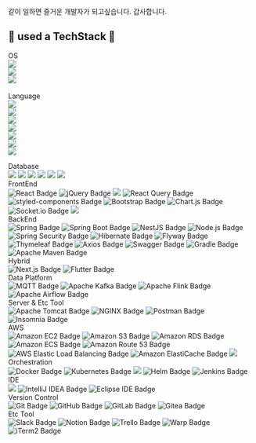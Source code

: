 같이 일하면 즐거운 개발자가 되고싶습니다. 갑사합니다.

## 🔨 used a TechStack 🔨
<div style="display:flex; flex-direction:column; align-items:flex-start;">
OS
  <br>
    <img src="https://img.shields.io/badge/Linux-FCC624?logo=linux&logoColor=black">
    <img src="https://img.shields.io/badge/macOS-000000?logo=apple&logoColor=F0F0F0">
    <img src="https://custom-icon-badges.demolab.com/badge/Windows-0078D6?logo=windows11&logoColor=white">
  <br>
Language
  <br>
    <img src="https://img.shields.io/badge/Java-%23ED8B00.svg?logo=openjdk&logoColor=white">
    <img src="https://img.shields.io/badge/JavaScript-F7DF1E?logo=javascript&logoColor=000">
    <img src="https://img.shields.io/badge/TypeScript-3178C6?logo=typescript&logoColor=fff">
    <img src="https://img.shields.io/badge/Go-%2300ADD8.svg?&logo=go&logoColor=white">
    <img src="https://img.shields.io/badge/Dart-%230175C2.svg?logo=dart&logoColor=white">
    <img src="https://img.shields.io/badge/HTML-%23E34F26.svg?logo=html5&logoColor=white">
    <img src="https://img.shields.io/badge/CSS-1572B6?logo=css3&logoColor=fff">

Database
  <br>
    <img src="https://img.shields.io/badge/MySQL-4479A1?logo=mysql&logoColor=fff">
    <img src="https://img.shields.io/badge/Microsoft%20SQL%20Server-CC2927?style=for-the-badge?logo=microsoft%20sql%20server&logoColor=fff">
    <img src="https://img.shields.io/badge/Postgres-%23316192.svg?logo=postgresql&logoColor=white">
    <img src="https://img.shields.io/badge/MongoDB-%234ea94b.svg?logo=mongodb&logoColor=white">
    <img src="https://img.shields.io/badge/Redis-%23DD0031.svg?logo=redis&logoColor=white">
    <img src="https://img.shields.io/badge/Firebase-039BE5?logo=Firebase&logoColor=white">
  <br>
FrontEnd
  <br>
    ![React Badge](https://img.shields.io/badge/React-61DAFB?logo=react&logoColor=000&style=flat)
    ![jQuery Badge](https://img.shields.io/badge/jQuery-0769AD?logo=jquery&logoColor=fff&style=flat)
    <img src="https://camo.githubusercontent.com/c37ea5141da32fd1a98cb3c66e8134fc176dc1aef09ff76b5ed79de6c1449f49/68747470733a2f2f696d672e736869656c64732e696f2f62616467652f5a757374616e642d4437304636343f7374796c653d666c61742d737175617265266c6f676f3d666f6f6470616e6461266c6f676f436f6c6f723d7768697465">
    ![React Query Badge](https://img.shields.io/badge/React%20Query-FF4154?logo=reactquery&logoColor=fff&style=flat)
    ![styled-components Badge](https://img.shields.io/badge/styled--components-DB7093?logo=styledcomponents&logoColor=fff&style=flat)
    ![Bootstrap Badge](https://img.shields.io/badge/Bootstrap-7952B3?logo=bootstrap&logoColor=fff&style=flat)
    ![Chart.js Badge](https://img.shields.io/badge/Chart.js-FF6384?logo=chartdotjs&logoColor=fff&style=flat)
    ![Socket.io Badge](https://img.shields.io/badge/Socket.io-010101?logo=socketdotio&logoColor=fff&style=flat)
    <img src="https://img.shields.io/badge/javafx-%23FF0000.svg?style=for-the-badge?logo=javafx&logoColor=white">
  <br>
BackEnd
  <br>
    ![Spring Badge](https://img.shields.io/badge/Spring-6DB33F?logo=spring&logoColor=fff&style=flat)
    ![Spring Boot Badge](https://img.shields.io/badge/Spring%20Boot-6DB33F?logo=springboot&logoColor=fff&style=flat)
    ![NestJS Badge](https://img.shields.io/badge/NestJS-E0234E?logo=nestjs&logoColor=fff&style=flat)
    ![Node.js Badge](https://img.shields.io/badge/Node.js-5FA04E?logo=nodedotjs&logoColor=fff&style=flat)
    ![Spring Security Badge](https://img.shields.io/badge/Spring%20Security-6DB33F?logo=springsecurity&logoColor=fff&style=flat)
    ![Hibernate Badge](https://img.shields.io/badge/Hibernate-59666C?logo=hibernate&logoColor=fff&style=flat)
    ![Flyway Badge](https://img.shields.io/badge/Flyway-CC0200?logo=flyway&logoColor=fff&style=flat)
    ![Thymeleaf Badge](https://img.shields.io/badge/Thymeleaf-005F0F?logo=thymeleaf&logoColor=fff&style=flat)
    ![Axios Badge](https://img.shields.io/badge/Axios-5A29E4?logo=axios&logoColor=fff&style=flat)
    ![Swagger Badge](https://img.shields.io/badge/Swagger-85EA2D?logo=swagger&logoColor=000&style=flat) 
    ![Gradle Badge](https://img.shields.io/badge/Gradle-02303A?logo=gradle&logoColor=fff&style=flat)
    ![Apache Maven Badge](https://img.shields.io/badge/Apache%20Maven-C71A36?logo=apachemaven&logoColor=fff&style=flat)
  <br>
Hybrid
  <br>
    ![Next.js Badge](https://img.shields.io/badge/Next.js-000?logo=nextdotjs&logoColor=fff&style=flat)
    ![Flutter Badge](https://img.shields.io/badge/Flutter-02569B?logo=flutter&logoColor=fff&style=flat)
  <br>
Data Platform
  <br>
    ![MQTT Badge](https://img.shields.io/badge/MQTT-606?logo=mqtt&logoColor=fff&style=flat)
    ![Apache Kafka Badge](https://img.shields.io/badge/Apache%20Kafka-231F20?logo=apachekafka&logoColor=fff&style=flat)
    ![Apache Flink Badge](https://img.shields.io/badge/Apache%20Flink-E6526F?logo=apacheflink&logoColor=fff&style=flat)
    ![Apache Airflow Badge](https://img.shields.io/badge/Apache%20Airflow-017CEE?logo=apacheairflow&logoColor=fff&style=flat)
  <br>
Server & Etc Tool
  <br>
    ![Apache Tomcat Badge](https://img.shields.io/badge/Apache%20Tomcat-F8DC75?logo=apachetomcat&logoColor=000&style=flat)
    ![NGINX Badge](https://img.shields.io/badge/NGINX-009639?logo=nginx&logoColor=fff&style=flat)
    ![Postman Badge](https://img.shields.io/badge/Postman-FF6C37?logo=postman&logoColor=fff&style=flat)
    ![Insomnia Badge](https://img.shields.io/badge/Insomnia-4000BF?logo=insomnia&logoColor=fff&style=flat)
  <br>
AWS
  <br>
  ![Amazon EC2 Badge](https://img.shields.io/badge/Amazon%20EC2-F90?logo=amazonec2&logoColor=fff&style=flat)
  ![Amazon S3 Badge](https://img.shields.io/badge/Amazon%20S3-569A31?logo=amazons3&logoColor=fff&style=flat)
  ![Amazon RDS Badge](https://img.shields.io/badge/Amazon%20RDS-527FFF?logo=amazonrds&logoColor=fff&style=flat)
  ![Amazon ECS Badge](https://img.shields.io/badge/Amazon%20ECS-F90?logo=amazonecs&logoColor=fff&style=flat)
  ![Amazon Route 53 Badge](https://img.shields.io/badge/Amazon%20Route%2053-8C4FFF?logo=amazonroute53&logoColor=fff&style=flat)
  ![AWS Elastic Load Balancing Badge](https://img.shields.io/badge/AWS%20Elastic%20Load%20Balancing-8C4FFF?logo=awselasticloadbalancing&logoColor=fff&style=flat)
  ![Amazon ElastiCache Badge](https://img.shields.io/badge/Amazon%20ElastiCache-C925D1?logo=amazonelasticache&logoColor=fff&style=flat)
  <img src="https://camo.githubusercontent.com/162f8754ea19326faf2e17a3d681b625de8d9990fb76bd8651539121c4b1bfb5/68747470733a2f2f696d672e736869656c64732e696f2f62616467652f4543522d3233324633453f7374796c653d666c61742d737175617265266c6f676f3d616d617a6f6e7765627365727669636573266c6f676f436f6c6f723d7768697465">
  <br>
Orchestration
  <br>
    ![Docker Badge](https://img.shields.io/badge/Docker-2496ED?logo=docker&logoColor=fff&style=flat)
    ![Kubernetes Badge](https://img.shields.io/badge/Kubernetes-326CE5?logo=kubernetes&logoColor=fff&style=flat)
    <img src="https://img.shields.io/badge/Argocd-EF7B4D?&style=plastic&logo=Argo&logoColor=white">
    ![Helm Badge](https://img.shields.io/badge/Helm-0F1689?logo=helm&logoColor=fff&style=flat)
    ![Jenkins Badge](https://img.shields.io/badge/Jenkins-D24939?logo=jenkins&logoColor=fff&style=flat)
  <br>
IDE
  <br>
    <img src="https://custom-icon-badges.demolab.com/badge/Visual%20Studio%20Code-0078d7.svg?logo=vsc&logoColor=white"> 
    ![IntelliJ IDEA Badge](https://img.shields.io/badge/IntelliJ%20IDEA-000?logo=intellijidea&logoColor=fff&style=flat)
    ![Eclipse IDE Badge](https://img.shields.io/badge/Eclipse%20IDE-2C2255?logo=eclipseide&logoColor=fff&style=flat)
  <br>
Version Control
  <br>
    ![Git Badge](https://img.shields.io/badge/Git-F05032?logo=git&logoColor=fff&style=flat)
    ![GitHub Badge](https://img.shields.io/badge/GitHub-181717?logo=github&logoColor=fff&style=flat)
    ![GitLab Badge](https://img.shields.io/badge/GitLab-FC6D26?logo=gitlab&logoColor=fff&style=flat)
    ![Gitea Badge](https://img.shields.io/badge/Gitea-609926?logo=gitea&logoColor=fff&style=flat)
  <br>
Etc Tool
  <br>
    ![Slack Badge](https://img.shields.io/badge/Slack-4A154B?logo=slack&logoColor=fff&style=flat) 
    ![Notion Badge](https://img.shields.io/badge/Notion-000?logo=notion&logoColor=fff&style=flat)
    ![Trello Badge](https://img.shields.io/badge/Trello-0052CC?logo=trello&logoColor=fff&style=flat)
    ![Warp Badge](https://img.shields.io/badge/Warp-01A4FF?logo=warp&logoColor=fff&style=flat)
    ![iTerm2 Badge](https://img.shields.io/badge/iTerm2-000?logo=iterm2&logoColor=fff&style=flat)
</div>

<!-- ![Anurag's GitHub stats](https://github-readme-stats.vercel.app/api?username=hwan20c&show_icons=true&theme=radical) -->
